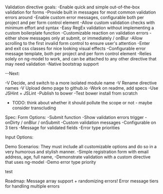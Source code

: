 Validation directive goals:
-Enable quick and simple out-of-the-box validation for forms
-Provide built in messages for most common validation errors around
-Enable custom error messages, configurable both per project and per form control element
-Allow custom validation checks with minimum effort and syntax
-Easy RegEx validation without implementing a custom boilerplate function
-Customizable reaction on validation errors - either show messages only at submit, or immediately / onBlur
-Allow scrolling to the first invalid form control to ensure user's attention
-Enter and exit css classes for nice looking visual effects
-Configurable error message template, both per project and per form control element
-Relies solely on ng-model to work, and can be attached to any other directive that may need validation
-Native bootstrap support



--Next:

-V Decide, and switch to a more isolated module name
-V Rename directive names
-V Upload demo page to github.io
-Work on readme, add specs
-Use JSHint + JSLint
-Publish to bower
-Test bower install from scratch


- TODO: think about whether it should pollute the scope or not - maybe consider transcluding


Spec:
 Form Options:
 -Submit function
 -Show validation errors trigger - onDirty / onBlur / onSubmit
 -Custom validation messages
 -Configurable on 3 tiers
 -Message for validated fields
 -Error type priorities




 Input Options:




Demo Scenarios:
They must include all customizable options and do so in a very humorous and stylish manner.
-Simple registration form with email address, age, full name,
-Demonstrate validation with a custom directive that uses ng-model
-Demo error type priority

test


Roadmap:
Message array support + randomizing errors!
Error message tiers for handling multiple errors

